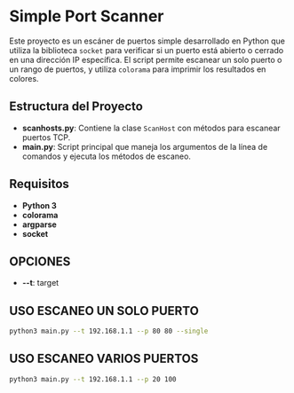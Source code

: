 # Simple Port Scanner

Este proyecto es un escáner de puertos simple desarrollado en Python que utiliza la biblioteca `socket` para verificar si un puerto está abierto o cerrado en una dirección IP específica. El script permite escanear un solo puerto o un rango de puertos, y utiliza `colorama` para imprimir los resultados en colores.

## Estructura del Proyecto

- **scanhosts.py**: Contiene la clase `ScanHost` con métodos para escanear puertos TCP.
- **main.py**: Script principal que maneja los argumentos de la línea de comandos y ejecuta los métodos de escaneo.

## Requisitos

- **Python 3**
- **colorama**
- **argparse**
- **socket**

## OPCIONES
- **--t**: target

## USO ESCANEO UN SOLO PUERTO
  ```bash
python3 main.py --t 192.168.1.1 --p 80 80 --single
 ```

## USO ESCANEO VARIOS PUERTOS
  ```bash
python3 main.py --t 192.168.1.1 --p 20 100

 ```

  
